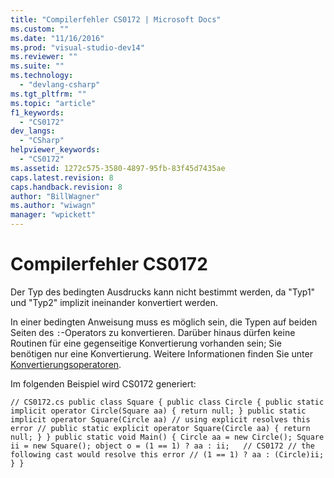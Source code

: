 ```yaml
---
title: "Compilerfehler CS0172 | Microsoft Docs"
ms.custom: ""
ms.date: "11/16/2016"
ms.prod: "visual-studio-dev14"
ms.reviewer: ""
ms.suite: ""
ms.technology: 
  - "devlang-csharp"
ms.tgt_pltfrm: ""
ms.topic: "article"
f1_keywords: 
  - "CS0172"
dev_langs: 
  - "CSharp"
helpviewer_keywords: 
  - "CS0172"
ms.assetid: 1272c575-3580-4897-95fb-83f45d7435ae
caps.latest.revision: 8
caps.handback.revision: 8
author: "BillWagner"
ms.author: "wiwagn"
manager: "wpickett"
---
```

# Compilerfehler CS0172
Der Typ des bedingten Ausdrucks kann nicht bestimmt werden, da "Typ1" und "Typ2" implizit ineinander konvertiert werden.  
  
 In einer bedingten Anweisung muss es möglich sein, die Typen auf beiden Seiten des `:`\-Operators zu konvertieren. Darüber hinaus dürfen keine Routinen für eine gegenseitige Konvertierung vorhanden sein; Sie benötigen nur eine Konvertierung. Weitere Informationen finden Sie unter [Konvertierungsoperatoren](../../csharp/programming-guide/statements-expressions-operators/conversion-operators.md).  
  
 Im folgenden Beispiel wird CS0172 generiert:  
  
```  
// CS0172.cs public class Square { public class Circle { public static implicit operator Circle(Square aa) { return null; } public static implicit operator Square(Circle aa) // using explicit resolves this error // public static explicit operator Square(Circle aa) { return null; } } public static void Main() { Circle aa = new Circle(); Square ii = new Square(); object o = (1 == 1) ? aa : ii;   // CS0172 // the following cast would resolve this error // (1 == 1) ? aa : (Circle)ii; } }  
```